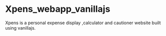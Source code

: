 # Xpens_webapp_vanillajs
Xpens is a personal expense display ,calculator and cautioner website built using vanillajs.
